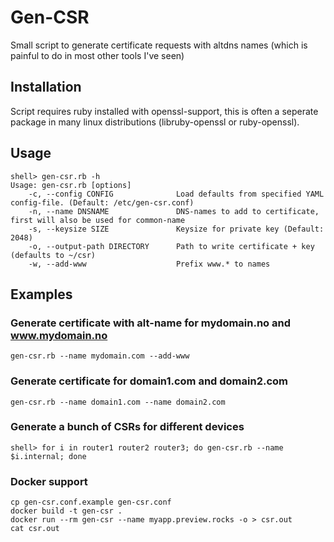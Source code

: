 # Gen-CSR
Small script to generate certificate requests with altdns names (which is painful to do in most other tools I've seen)

## Installation
Script requires ruby installed with openssl-support, this is often a seperate package in many linux distributions (libruby-openssl or ruby-openssl).

## Usage
```
shell> gen-csr.rb -h
Usage: gen-csr.rb [options]
    -c, --config CONFIG              Load defaults from specified YAML config-file. (Default: /etc/gen-csr.conf)
    -n, --name DNSNAME               DNS-names to add to certificate, first will also be used for common-name
    -s, --keysize SIZE               Keysize for private key (Default: 2048)
    -o, --output-path DIRECTORY      Path to write certificate + key (defaults to ~/csr)
    -w, --add-www                    Prefix www.* to names
```

## Examples


### Generate certificate with alt-name for mydomain.no and www.mydomain.no

```
gen-csr.rb --name mydomain.com --add-www
```

### Generate certificate for domain1.com and domain2.com
```
gen-csr.rb --name domain1.com --name domain2.com
```

### Generate a bunch of CSRs for different devices
```
shell> for i in router1 router2 router3; do gen-csr.rb --name $i.internal; done
```

### Docker support
```
cp gen-csr.conf.example gen-csr.conf
docker build -t gen-csr .
docker run --rm gen-csr --name myapp.preview.rocks -o > csr.out
cat csr.out
```
